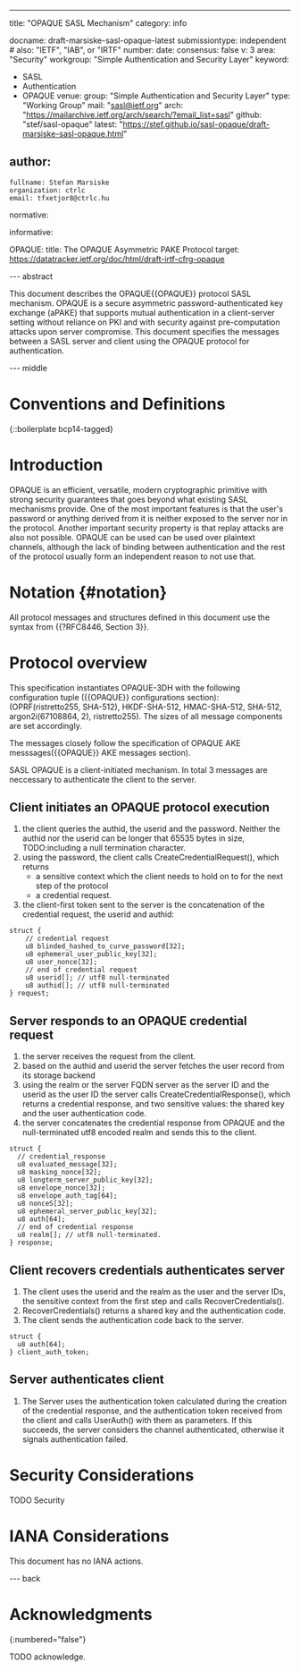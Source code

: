 ---
title: "OPAQUE SASL Mechanism"
category: info

docname: draft-marsiske-sasl-opaque-latest
submissiontype: independent  # also: "IETF", "IAB", or "IRTF"
number:
date:
consensus: false
v: 3
area: "Security"
workgroup: "Simple Authentication and Security Layer"
keyword:
 - SASL
 - Authentication
 - OPAQUE
venue:
  group: "Simple Authentication and Security Layer"
  type: "Working Group"
  mail: "sasl@ietf.org"
  arch: "https://mailarchive.ietf.org/arch/search/?email_list=sasl"
  github: "stef/sasl-opaque"
  latest: "https://stef.github.io/sasl-opaque/draft-marsiske-sasl-opaque.html"

author:
 -
    fullname: Stefan Marsiske
    organization: ctrlc
    email: tfxetjor8@ctrlc.hu

normative:

informative:

  OPAQUE:
    title: The OPAQUE Asymmetric PAKE Protocol
    target: https://datatracker.ietf.org/doc/html/draft-irtf-cfrg-opaque

--- abstract

This document describes the OPAQUE{{OPAQUE}} protocol SASL mechanism. OPAQUE is a secure asymmetric password-authenticated key exchange (aPAKE) that supports mutual authentication in a client-server setting without reliance on PKI and with security against pre-computation attacks upon server compromise. This document specifies the messages between a SASL server and client using the OPAQUE protocol for authentication.

--- middle

# Conventions and Definitions

{::boilerplate bcp14-tagged}

# Introduction

OPAQUE is an efficient, versatile, modern cryptographic primitive with strong security guarantees that goes beyond what existing SASL mechanisms provide. One of the most important features is that the user's password or anything derived from it is neither exposed to the server nor in the protocol.  Another important security property is that replay attacks are also not possible.  OPAQUE can be used can be used over plaintext channels, although the lack of binding between authentication and the rest of the protocol usually form an independent reason to not use that.

# Notation {#notation}

All protocol messages and structures defined in this document use the syntax from {{?RFC8446, Section 3}}.

# Protocol overview

This specification instantiates OPAQUE-3DH with the following configuration tuple ({{OPAQUE}} configurations section): (OPRF(ristretto255, SHA-512), HKDF-SHA-512, HMAC-SHA-512, SHA-512, argon2i(67108864, 2), ristretto255). The sizes of all message components are set accordingly.

The messages closely follow the specification of OPAQUE AKE messsages({{OPAQUE}} AKE messages section).

SASL OPAQUE is a client-initiated mechanism. In total 3 messages are neccessary to authenticate the client to the server.

## Client initiates an OPAQUE protocol execution

1. the client queries the authid, the userid and the password. Neither the authid nor the userid can be longer that 65535 bytes in size, TODO:including a null termination character.
2. using the password, the client calls CreateCredentialRequest(), which returns
    - a sensitive context which the client needs to hold on to for the next step of the protocol
    - a credential request.
3. the client-first token sent to the server is the concatenation of the credential request, the userid and authid:

~~~
struct {
    // credential request
    u8 blinded_hashed_to_curve_password[32];
    u8 ephemeral_user_public_key[32];
    u8 user_nonce[32];
    // end of credential request
    u8 userid[]; // utf8 null-terminated
    u8 authid[]; // utf8 null-terminated
} request;
~~~

## Server responds to an OPAQUE credential request

1. the server receives the request from the client.
2. based on the authid and userid the server fetches the user record from its storage backend
3. using the realm or the server FQDN server as the server ID and the userid as the user ID the server calls CreateCredentialResponse(), which returns a credential response, and two sensitive values: the shared key and the user authentication code.
4. the server concatenates the credential response from OPAQUE and the null-terminated utf8 encoded realm and sends this to the client.

~~~
struct {
  // credential_response
  u8 evaluated_message[32];
  u8 masking_nonce[32];
  u8 longterm_server_public_key[32];
  u8 envelope_nonce[32];
  u8 envelope_auth_tag[64];
  u8 nonceS[32];
  u8 ephemeral_server_public_key[32];
  u8 auth[64];
  // end of credential response
  u8 realm[]; // utf8 null-terminated.
} response;
~~~

## Client recovers credentials authenticates server

1. The client uses the userid and the realm as the user and the server IDs, the sensitive context from the first step and calls RecoverCredentials().
2. RecoverCredentials() returns a shared key and the authentication code.
3. The client sends the authentication code back to the server.

~~~
struct {
  u8 auth[64];
} client_auth_token;
~~~

## Server authenticates client

1. The Server uses the authentication token calculated during the creation of the credential response, and the authentication token received from the client and calls UserAuth() with them as parameters. If this succeeds, the server considers the channel authenticated, otherwise it signals authentication failed.


# Security Considerations

TODO Security


# IANA Considerations

This document has no IANA actions.


--- back

# Acknowledgments
{:numbered="false"}

TODO acknowledge.
